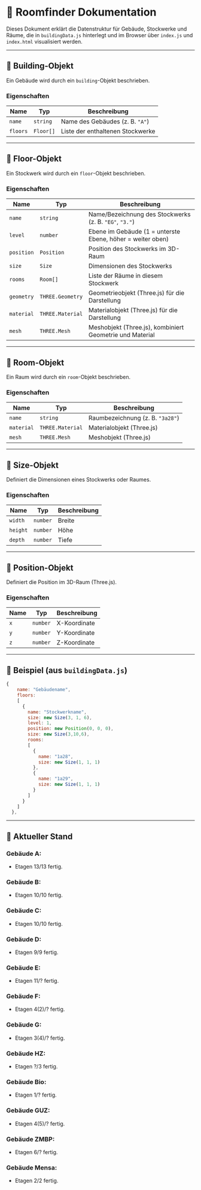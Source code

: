 # 📘 Roomfinder Dokumentation

Dieses Dokument erklärt die Datenstruktur für Gebäude, Stockwerke und Räume, die in `buildingData.js` hinterlegt und im Browser über `index.js` und `index.html` visualisiert werden.

---

## 🔹 Building-Objekt
Ein Gebäude wird durch ein `building`-Objekt beschrieben.

### Eigenschaften
| Name     | Typ       | Beschreibung |
|----------|-----------|--------------|
| `name`   | `string`  | Name des Gebäudes (z. B. `"A"`) |
| `floors` | `Floor[]` | Liste der enthaltenen Stockwerke |

---

## 🔹 Floor-Objekt
Ein Stockwerk wird durch ein `floor`-Objekt beschrieben.

### Eigenschaften
| Name       | Typ              | Beschreibung |
|------------|------------------|--------------|
| `name`     | `string`         | Name/Bezeichnung des Stockwerks (z. B. `"EG"`, `"3."`) |
| `level`    | `number`         | Ebene im Gebäude (1 = unterste Ebene, höher = weiter oben) |
| `position` | `Position`       | Position des Stockwerks im 3D-Raum |
| `size`     | `Size`           | Dimensionen des Stockwerks |
| `rooms`    | `Room[]`         | Liste der Räume in diesem Stockwerk |
| `geometry` | `THREE.Geometry` | Geometrieobjekt (Three.js) für die Darstellung |
| `material` | `THREE.Material` | Materialobjekt (Three.js) für die Darstellung |
| `mesh`     | `THREE.Mesh`     | Meshobjekt (Three.js), kombiniert Geometrie und Material |

---

## 🔹 Room-Objekt
Ein Raum wird durch ein `room`-Objekt beschrieben.

### Eigenschaften
| Name       | Typ              | Beschreibung |
|------------|------------------|--------------|
| `name`     | `string`         | Raumbezeichnung (z. B. `"3a28"`) |
| `material` | `THREE.Material` | Materialobjekt (Three.js) |
| `mesh`     | `THREE.Mesh`     | Meshobjekt (Three.js) |

---

## 🔹 Size-Objekt
Definiert die Dimensionen eines Stockwerks oder Raumes.

### Eigenschaften
| Name     | Typ            | Beschreibung |
|----------|----------------|--------------|
| `width`  | `number`       | Breite |
| `height` | `number`       | Höhe |
| `depth`  | `number`       | Tiefe |

---

## 🔹 Position-Objekt
Definiert die Position im 3D-Raum (Three.js).

### Eigenschaften
| Name | Typ            | Beschreibung |
|------|----------------|--------------|
| `x`  | `number`       | X-Koordinate |
| `y`  | `number`       | Y-Koordinate |
| `z`  | `number`       | Z-Koordinate |

---

## 🔹 Beispiel (aus `buildingData.js`)
```js
{
    name: "Gebäudename",
    floors: 
    [
      { 
        name: "Stockwerkname",
        size: new Size(3, 1, 6),
        level: 1,
        position: new Position(0, 0, 0),
        size: new Size(3,10,6),
        rooms: 
        [
          { 
            name: "1a28",
            size: new Size(1, 1, 1)
          },
          { 
            name: "1a29",
            size: new Size(1, 1, 1)
          }
        ]
      }
    ]
  },
```
---

## 🔹 Aktueller Stand
### Gebäude A:
- Etagen 13/13 fertig.
### Gebäude B:
- Etagen 10/10 fertig.
### Gebäude C:
- Etagen 10/10 fertig.
### Gebäude D:
- Etagen 9/9 fertig.
### Gebäude E:
- Etagen 11/? fertig.
### Gebäude F:
- Etagen 4(2)/? fertig.
### Gebäude G:
- Etagen 3(4)/? fertig.
### Gebäude HZ:
- Etagen ?/3 fertig.
### Gebäude Bio:
- Etagen 1/? fertig.
### Gebäude GUZ:
- Etagen 4(5)/? fertig.
### Gebäude ZMBP:
- Etagen 6/? fertig.
### Gebäude Mensa:
- Etagen 2/2 fertig.

